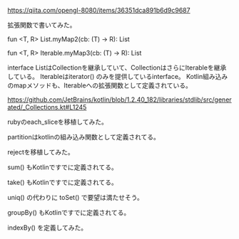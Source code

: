 
https://qiita.com/opengl-8080/items/36351dca891b6d9c9687

拡張関数で書いてみた。

fun <T, R> List<T>.myMap2(cb: (T) -> R): List<R>


fun <T, R> Iterable<T>.myMap3(cb: (T) -> R): List<R>

interface ListはCollectionを継承していて、CollectionはさらにIterableを継承している。
Iterableはiterator() のみを提供しているinterface。
Kotlin組み込みのmapメソッドも、Iterableへの拡張関数として定義されている。

https://github.com/JetBrains/kotlin/blob/1.2.40_182/libraries/stdlib/src/generated/_Collections.kt#L1245


rubyのeach_sliceを移植してみた。

partitionはkotlinの組み込み関数として定義されてる。

rejectを移植してみた。

sum() もKotlinですでに定義されてる。

take() もKotlinですでに定義されてる。

uniq() の代わりに toSet() で要望は満たせそう。

groupBy() もKotlinですでに定義されてる。

indexBy() を定義してみた。



